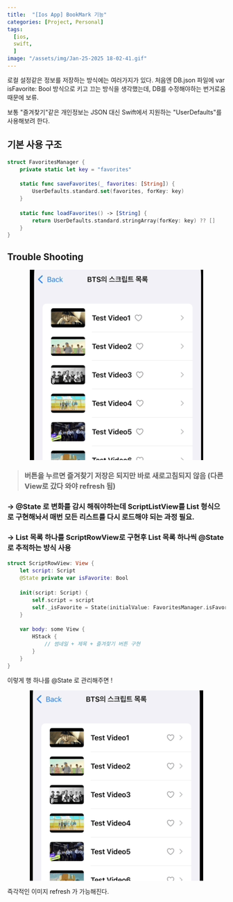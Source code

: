 ```yaml
---
title:  "[Ios App] BookMark 기능"
categories: [Project, Personal]
tags:
  [ios,
  swift,
  ] 
image: "/assets/img/Jan-25-2025 18-02-41.gif"
---
```


로컬 설정같은 정보를 저장하는 방식에는 여러가지가 있다. 처음엔 DB.json 파일에 var isFavorite: Bool 방식으로 키고 끄는 방식을 생각했는데, DB를 수정해야하는 번거로움 때문에 보류.

보통 "즐겨찾기"같은 개인정보는 JSON 대신 Swift에서 지원하는 "UserDefaults"를 사용해보려 한다.

## 기본 사용 구조
```swift
struct FavoritesManager {
    private static let key = "favorites"

    static func saveFavorites(_ favorites: [String]) {
        UserDefaults.standard.set(favorites, forKey: key)
    }

    static func loadFavorites() -> [String] {
        return UserDefaults.standard.stringArray(forKey: key) ?? []
    }
}

```

## Trouble Shooting
<div style="display: flex; justify-content: space-around;">
  <img src="/assets/img/Jan-25-2025 17-46-26.gif" width="400" />
</div>

> ### 버튼을 누르면 즐겨찾기 저장은 되지만 바로 새로고침되지 않음 (다른 View로 갔다 와야 refresh 됨)

### -> @State 로 변화를 감시 해줘야하는데 ScriptListView를 List 형식으로 구현해놔서 매번 모든 리스트를 다시 로드해야 되는 과정 필요.

### -> List 목록 하나를 ScriptRowView로 구현후 List 목록 하나씩 @State로 추적하는 방식 사용

```swift
struct ScriptRowView: View {
    let script: Script
    @State private var isFavorite: Bool

    init(script: Script) {
        self.script = script
        self._isFavorite = State(initialValue: FavoritesManager.isFavorite(scriptID: script.title))
    }

    var body: some View {
        HStack {
            // 썸네일 + 제목 + 즐겨찾기 버튼 구현
        }
    }
}
```
이렇게 행 하나를 @State 로 관리해주면 !

<div style="display: flex; justify-content: space-around;">
  <img src="/assets/img/Jan-25-2025 18-02-41.gif" width="400" />
</div>

즉각적인 이미지 refresh 가 가능해진다.